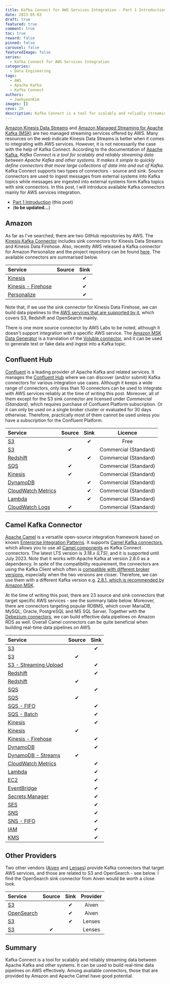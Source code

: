 ```yaml
---
title: Kafka Connect for AWS Services Integration - Part 1 Introduction
date: 2023-05-03
draft: true
featured: true
comment: true
toc: true
reward: false
pinned: false
carousel: false
featuredImage: false
series:
  - Kafka Connect for AWS Services Integration
categories:
  - Data Engineering
tags: 
  - AWS
  - Apache Kafka
  - Kafka Connect
authors:
  - JaehyeonKim
images: []
cevo: 28
description: Kafka Connect is a tool for scalably and reliably streaming data between Apache Kafka and other systems. It can be used to build real-time data pipeline on AWS effectively. In this post, I will introduce available Kafka connectors mainly for AWS services integration.
---
```


[Amazon Kinesis Data Streams](https://aws.amazon.com/kinesis/data-streams/) and [Amazon Managed Streaming for Apache Kafka (MSK)](https://aws.amazon.com/msk/) are two managed streaming services offered by AWS. Many resources on the web indicate Kinesis Data Streams is better when it comes to integrating with AWS services. However, it is not necessarily the case with the help of Kafka Connect. According to the documentation of [Apache Kafka](https://kafka.apache.org/documentation/#connect), *Kafka Connect is a tool for scalably and reliably streaming data between Apache Kafka and other systems. It makes it simple to quickly define connectors that move large collections of data into and out of Kafka*. Kafka Connect supports two types of connectors - source and sink. Source connectors are used to ingest messages from external systems into Kafka topics while messages are ingested into external systems form Kafka topics with sink connectors. In this post, I will introduce available Kafka connectors mainly for AWS services integration.

* [Part 1 Introduction](#) (this post)
* (**to be updated...**)

## Amazon

As far as I've searched, there are two GitHub repositories by AWS. The [Kinesis Kafka Connector](https://github.com/awslabs/kinesis-kafka-connector) includes sink connectors for Kinesis Data Streams and Kinesis Data Firehose. Also, recently AWS released a Kafka connector for Amazon Personalize and the project repository can be found [here](https://github.com/aws/personalize-kafka-connector). The available connectors are summarised below.

|Service|Source|Sink|
|:------|:-----:|:---:|
|[Kinesis](https://github.com/awslabs/kinesis-kafka-connector)||✔|
|[Kinesis - Firehose](https://github.com/awslabs/kinesis-kafka-connector)||✔|
|[Personalize](https://github.com/aws/personalize-kafka-connector)||✔|

Note that, if we use the sink connector for Kinesis Data Firehose, we can build data pipelines to the [AWS services that are supported by it](https://docs.aws.amazon.com/firehose/latest/dev/create-name.html), which covers S3, Redshift and OpenSearch mainly. 

There is one more source connector by AWS Labs to be noted, although it doesn't support integration with a specific AWS service. The [Amazon MSK Data Generator](https://github.com/awslabs/amazon-msk-data-generator) is a translation of the [Voluble connector](https://github.com/MichaelDrogalis/voluble), and it can be used to generate test or fake data and ingest into a Kafka topic.

## Confluent Hub

[Confluent](https://www.confluent.io/) is a leading provider of Apache Kafka and related services. It manages the [Confluent Hub](https://www.confluent.io/hub/) where we can discover (and/or submit) Kafka connectors for various integration use cases. Although it keeps a wide range of connectors, only less than 10 connectors can be used to integrate with AWS services reliably at the time of writing this post. Moreover, all of them except for the S3 sink connector are licensed under *Commercial (Standard)*, which requires purchase of Confluent Platform subscription. Or it can only be used on a single broker cluster or evaluated for 30 days otherwise. Therefore, practically most of them cannot be used unless you have a subscription for the Confluent Platform.

|Service|Source|Sink|Licence|
|:------|:-----:|:---:|:------:|
|[S3](https://www.confluent.io/hub/confluentinc/kafka-connect-s3)||✔|Free|
|[S3](https://www.confluent.io/hub/confluentinc/kafka-connect-s3-source)|✔||Commercial (Standard)|
|[Redshift](https://www.confluent.io/hub/confluentinc/kafka-connect-aws-redshift)||✔|Commercial (Standard)|
|[SQS](https://www.confluent.io/hub/confluentinc/kafka-connect-sqs)|✔||Commercial (Standard)|
|[Kinesis](https://www.confluent.io/hub/confluentinc/kafka-connect-kinesis)|✔||Commercial (Standard)|
|[DynamoDB](https://www.confluent.io/hub/confluentinc/kafka-connect-aws-dynamodb)||✔|Commercial (Standard)|
|[CloudWatch Metrics](https://www.confluent.io/hub/confluentinc/kafka-connect-aws-cloudwatch-metrics)||✔|Commercial (Standard)|
|[Lambda](https://www.confluent.io/hub/confluentinc/kafka-connect-aws-lambda/)||✔|Commercial (Standard)|
|[CloudWatch Logs](https://www.confluent.io/hub/confluentinc/kafka-connect-aws-cloudwatch-logs)|✔||Commercial (Standard)|

## Camel Kafka Connector

[Apache Camel](https://camel.apache.org/manual/faq/what-is-camel.html) is a versatile open-source integration framework based on known [Enterprise Integration Patterns](https://camel.apache.org/components/3.20.x/eips/enterprise-integration-patterns.html). It supports [Camel Kafka connectors](https://camel.apache.org/camel-kafka-connector/3.18.x/index.html), which allows you to use all [Camel components](https://camel.apache.org/components/3.20.x/index.html) as Kafka Connect connectors. The latest LTS version is *3.18.x (LTS)*, and it is supported until July 2023. Note that it works with Apache Kafka at version 2.8.0 as a dependency. In spite of the compatibility requirement, the connectors are using the Kafka Client which often is [compatible with different broker versions](https://github.com/apache/camel-kafka-connector/issues/1525), especially when the two versions are closer. Therefore, we can use them with a different Kafka version e.g. [2.8.1, which is recommended by Amazon MSK](https://docs.aws.amazon.com/msk/latest/developerguide/supported-kafka-versions.html).

At the time of writing this post, there are 23 source and sink connectors that target specific AWS services - see the summary table below. Moreover, there are connectors targeting popular RDBMS, which cover MariaDB, MySQL, Oracle, PostgreSQL and MS SQL Server. Together with the [Debezium connectors](https://debezium.io/), we can build effective data pipelines on Amazon RDS as well. Overall Camel connectors can be quite beneficial when building real-time data pipelines on AWS. 

|Service|Source|Sink|
|:------|:-----:|:---:|
|[S3](https://camel.apache.org/camel-kafka-connector/3.18.x/reference/connectors/camel-aws-s3-sink-kafka-sink-connector.html)||✔|
|[S3](https://camel.apache.org/camel-kafka-connector/3.18.x/reference/connectors/camel-aws-s3-source-kafka-source-connector.html)|✔||
|[S3 - Streaming Upload](https://camel.apache.org/camel-kafka-connector/3.18.x/reference/connectors/camel-aws-s3-streaming-upload-sink-kafka-sink-connector.html)||✔|
|[Redshift](https://camel.apache.org/camel-kafka-connector/3.18.x/reference/connectors/camel-aws-redshift-sink-kafka-sink-connector.html)||✔|
|[Redshift](https://camel.apache.org/camel-kafka-connector/3.18.x/reference/connectors/camel-aws-redshift-source-kafka-source-connector.html)|✔||
|[SQS](https://camel.apache.org/camel-kafka-connector/3.18.x/reference/connectors/camel-aws-sqs-sink-kafka-sink-connector.html)||✔|
|[SQS](https://camel.apache.org/camel-kafka-connector/3.18.x/reference/connectors/camel-aws-sqs-source-kafka-source-connector.html)|✔||
|[SQS - FIFO](https://camel.apache.org/camel-kafka-connector/3.18.x/reference/connectors/camel-aws-sqs-fifo-sink-kafka-sink-connector.html)||✔|
|[SQS - Batch](https://camel.apache.org/camel-kafka-connector/3.18.x/reference/connectors/camel-aws-sqs-batch-sink-kafka-sink-connector.html)||✔|
|[Kinesis](https://camel.apache.org/camel-kafka-connector/3.18.x/reference/connectors/camel-aws-kinesis-sink-kafka-sink-connector.html)||✔|
|[Kinesis](https://camel.apache.org/camel-kafka-connector/3.18.x/reference/connectors/camel-aws-kinesis-source-kafka-source-connector.html)|✔||
|[Kinesis - Firehose](https://camel.apache.org/camel-kafka-connector/3.18.x/reference/connectors/camel-aws-kinesis-firehose-sink-kafka-sink-connector.html)||✔|
|[DynamoDB](https://camel.apache.org/camel-kafka-connector/3.18.x/reference/connectors/camel-aws-ddb-sink-kafka-sink-connector.html)||✔|
|[DynamoDB - Streams](https://camel.apache.org/camel-kafka-connector/3.18.x/reference/connectors/camel-aws-ddb-streams-source-kafka-source-connector.html)|✔||
|[CloudWatch Metrics](https://camel.apache.org/camel-kafka-connector/3.18.x/reference/connectors/camel-aws-cloudwatch-sink-kafka-sink-connector.html)||✔|
|[Lambda](https://camel.apache.org/camel-kafka-connector/3.18.x/reference/connectors/camel-aws-lambda-sink-kafka-sink-connector.html)||✔|
|[EC2](https://camel.apache.org/camel-kafka-connector/3.18.x/reference/connectors/camel-aws-ec2-sink-kafka-sink-connector.html)||✔|
|[EventBridge](https://camel.apache.org/camel-kafka-connector/3.18.x/reference/connectors/camel-aws-eventbridge-sink-kafka-sink-connector.html)||✔|
|[Secrets Manager](https://camel.apache.org/camel-kafka-connector/3.18.x/reference/connectors/camel-aws-secrets-manager-sink-kafka-sink-connector.html)||✔|
|[SES](https://camel.apache.org/camel-kafka-connector/3.18.x/reference/connectors/camel-aws-ses-sink-kafka-sink-connector.html)||✔|
|[SNS](https://camel.apache.org/camel-kafka-connector/3.18.x/reference/connectors/camel-aws-sns-sink-kafka-sink-connector.html)||✔|
|[SNS - FIFO](https://camel.apache.org/camel-kafka-connector/3.18.x/reference/connectors/camel-aws-sns-fifo-sink-kafka-sink-connector.html)||✔|
|[IAM](https://camel.apache.org/camel-kafka-connector/3.18.x/reference/connectors/camel-aws2-iam-kafka-sink-connector.html)||✔|
|[KMS](https://camel.apache.org/camel-kafka-connector/3.18.x/reference/connectors/camel-aws2-kms-kafka-sink-connector.html)||✔|

## Other Providers

Two other vendors ([Aiven](https://aiven.io/) and [Lenses](https://lenses.io/)) provide Kafka connectors that target AWS services, and those are related to S3 and OpenSearch - see below. I find the OpenSearch sink connector from Aiven would be worth a close look.

|Service|Source|Sink|Provider|
|:------|:-----:|:---:|:---:|
|[S3](https://docs.aiven.io/docs/products/kafka/kafka-connect/howto/s3-sink-connector-aiven)||✔|Aiven|
|[OpenSearch](https://docs.aiven.io/docs/products/kafka/kafka-connect/howto/opensearch-sink)||✔|Aiven|
|[S3](https://docs.lenses.io/5.1/connectors/sinks/s3sinkconnector/)||✔|Lenses|
|[S3](https://docs.lenses.io/5.1/connectors/sources/s3sourceconnector/)|✔||Lenses|

## Summary

Kafka Connect is a tool for scalably and reliably streaming data between Apache Kafka and other systems. It can be used to build real-time data pipelines on AWS effectively. Among available connectors, those that are provided by Amazon and Apache Camel have good potential.
